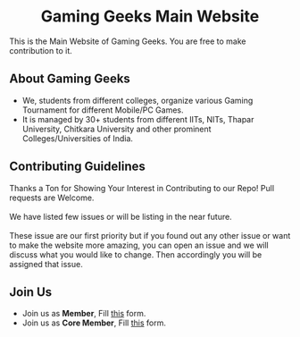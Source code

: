 <h1 align="center">Gaming Geeks Main Website</h1>

This is the Main Website of Gaming Geeks.
You are free to make contribution to it.

## About Gaming Geeks
* We, students from different colleges, organize various Gaming Tournament for different Mobile/PC Games.
* It is managed by 30+ students from different IITs, NITs, Thapar University, Chitkara University and other prominent Colleges/Universities of India.

## Contributing Guidelines
Thanks a Ton for Showing Your Interest in Contributing to our Repo! Pull requests are Welcome.<br><br>
We have listed few issues or will be listing in the near future.<br><br>
These issue are our first priority but if you found out any other issue or want to make the website more amazing, you can open an issue and we will discuss what you would like to change. Then accordingly you will be assigned that issue.
## Join Us
* Join us as <strong>Member</strong>, Fill [this](http://bit.ly/GGeeksForm1) form.
* Join us as <strong>Core Member</strong>, Fill [this](https://forms.gle/ENgHo2p4WKbCMkZz6) form.
